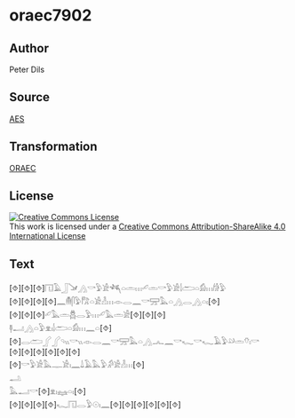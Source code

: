 # oraec7902

## Author

Peter Dils

## Source

[AES](https://github.com/simondschweitzer/aes)

## Transformation

[ORAEC](https://oraec.github.io/)

## License

<a rel="license" href="http://creativecommons.org/licenses/by-sa/4.0/"><img alt="Creative Commons License" style="border-width:0" src="https://i.creativecommons.org/l/by-sa/4.0/88x31.png" /></a><br />This work is licensed under a <a rel="license" href="http://creativecommons.org/licenses/by-sa/4.0/">Creative Commons Attribution-ShareAlike 4.0 International License</a>

## Text

[⯑][⯑][⯑]𓉔𓄿𓃀𓍁𓂻𓎡𓅱𓀀𓆈𓏏𓏛𓏥𓄔𓏛𓎡𓅱𓀀𓌃𓂧𓏏𓀁𓏥𓀙𓅱<br>
[⯑][⯑][⯑][⯑]𓈖𓄟𓋴𓅱𓀗𓏏𓀀𓁐𓏥𓁹𓂋𓈖𓎡𓈝𓅓𓏏𓂻𓂋𓂻𓏏𓏤[⯑]<br>
[⯑][⯑][⯑]𓄔𓅓𓏛𓆣𓂋𓅱𓏥𓄔𓅓𓏛𓀀[⯑][⯑][⯑]<br>
𓊢𓂝𓂻𓏏𓅱𓁷𓏤𓌃𓂧𓏏𓀁𓏥𓈖𓏏[⯑]<br>
[⯑]𓂋𓂧𓂾𓂾𓄹𓏭𓎡𓏭𓁹𓂋𓈖𓎡𓈝𓅓𓏏𓂻𓂜𓈖𓎡𓆑𓎡𓆑𓄿𓅱𓄖𓏛𓄣𓏤𓎡<br>
[⯑][⯑][⯑][⯑][⯑][⯑]<br>
[⯑]𓎡𓅱𓀀𓅓𓊃𓀀𓏤𓈖𓍑𓄿𓅓𓅱𓀔𓀀𓁐𓏥[⯑]<br>
𓂢<br>
𓅓𓂝𓎡[⯑]𓁷𓏤𓈐𓏏𓏤[⯑]<br>
[⯑][⯑][⯑][⯑]𓆑𓉔𓂋𓅱𓇳𓏤𓈖[⯑][⯑][⯑][⯑][⯑][⯑]<br>

